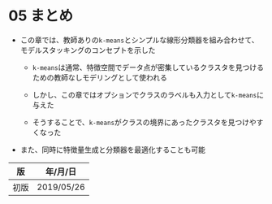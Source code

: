 05 まとめ
========

* この章では、教師ありの`k-means`とシンプルな線形分類器を組み合わせて、モデルスタッキングのコンセプトを示した

  * `k-means`は通常、特徴空間でデータ点が密集しているクラスタを見つけるための教師なしモデリングとして使われる

  * しかし、この章ではオプションでクラスのラベルも入力として`k-means`に与えた

  * そうすることで、`k-means`がクラスの境界にあったクラスタを見つけやすくなった

* また、同時に特徴量生成と分類器を最適化することも可能



| 版   | 年/月/日   |
| ---- | ---------- |
| 初版 | 2019/05/26 |
